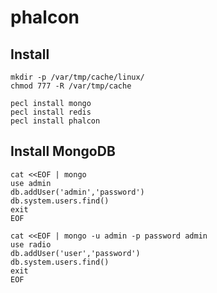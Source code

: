 phalcon
=======

Install
-------
	mkdir -p /var/tmp/cache/linux/
	chmod 777 -R /var/tmp/cache

    pecl install mongo
    pecl install redis
    pecl install phalcon

Install MongoDB
------
	cat <<EOF | mongo
	use admin
	db.addUser('admin','password')
	db.system.users.find()
	exit
	EOF
	
	cat <<EOF | mongo -u admin -p password admin
	use radio
	db.addUser('user','password')
	db.system.users.find()
	exit
	EOF

